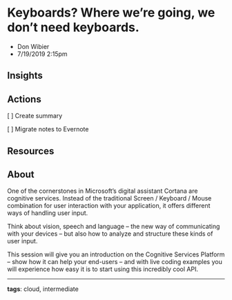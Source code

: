 # Keyboards? Where we’re going, we don’t need keyboards.

* Don Wibier
* 7/19/2019 2:15pm

<!-- Summary: -->

##  

## Insights

## Actions
[ ] Create summary

[ ] Migrate notes to Evernote

## Resources

## About
One of the cornerstones in Microsoft’s digital assistant Cortana are cognitive services. Instead of the
traditional Screen / Keyboard / Mouse combination for user interaction with your application, it offers
different ways of handling user input.

Think about vision, speech and language – the new way of communicating with your devices – but also
how to analyze and structure these kinds of user input.

This session will give you an introduction on the Cognitive Services Platform – show how it can help your
end-users – and with live coding examples you will experience how easy it is to start using this incredibly
cool API.

-----------------------
**tags**: cloud, intermediate
<!-- Footnotes -->
[^1]: Example footnote

<!-- Markdown Cheatsheet https://www.markdownguide.org/cheat-sheet/ -->
